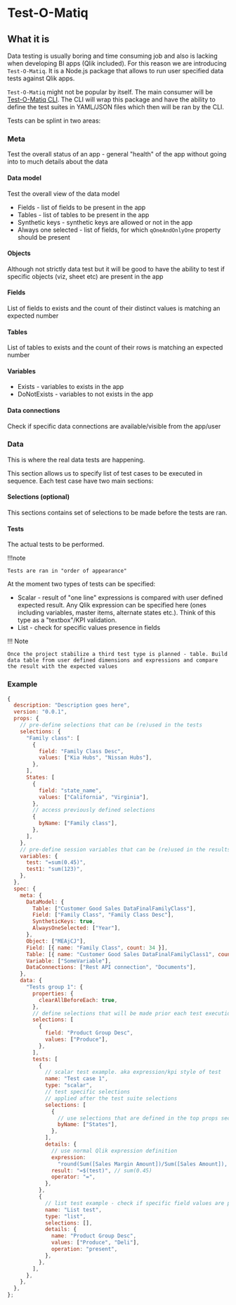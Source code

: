 # Test-O-Matiq

## What it is

Data testing is usually boring and time consuming job and also is lacking when developing BI apps (Qlik included). For this reason we are introducing `Test-O-Matiq`. It is a Node.js package that allows to run user specified data tests against Qlik apps.

`Test-O-Matiq` might not be popular by itself. The main consumer will be [Test-O-Matiq CLI](/test-o-matiq-cli). The CLI will wrap this package and have the ability to define the test suites in YAML/JSON files which then will be ran by the CLI.

Tests can be splint in two areas:

### Meta

Test the overall status of an app - general "health" of the app without going into to much details about the data

#### Data model

Test the overall view of the data model

- Fields - list of fields to be present in the app
- Tables - list of tables to be present in the app
- Synthetic keys - synthetic keys are allowed or not in the app
- Always one selected - list of fields, for which `qOneAndOnlyOne` property should be present

#### Objects

Although not strictly data test but it will be good to have the ability to test if specific objects (viz, sheet etc) are present in the app

#### Fields

List of fields to exists and the count of their distinct values is matching an expected number

#### Tables

List of tables to exists and the count of their rows is matching an expected number

#### Variables

- Exists - variables to exists in the app
- DoNotExists - variables to not exists in the app

#### Data connections

Check if specific data connections are available/visible from the app/user

### Data

This is where the real data tests are happening.

This section allows us to specify list of test cases to be executed in sequence. Each test case have two main sections:

#### Selections (optional)

This sections contains set of selections to be made before the tests are ran.

#### Tests

The actual tests to be performed.

!!!note

    Tests are ran in "order of appearance"

At the moment two types of tests can be specified:

- Scalar - result of "one line" expressions is compared with user defined expected result. Any Qlik expression can be specified here (ones including variables, master items, alternate states etc.). Think of this type as a "textbox"/KPI validation.
- List - check for specific values presence in fields

!!! Note

    Once the project stabilize a third test type is planned - table. Build data table from user defined dimensions and expressions and compare the result with the expected values

### Example

```js
{
  description: "Description goes here",
  version: "0.0.1",
  props: {
    // pre-define selections that can be (re)used in the tests
    selections: {
      "Family class": [
        {
          field: "Family Class Desc",
          values: ["Kia Hubs", "Nissan Hubs"],
        },
      ],
      States: [
        {
          field: "state_name",
          values: ["California", "Virginia"],
        },
        // access previously defined selections
        {
          byName: ["Family class"],
        },
      ],
    },
    // pre-define session variables that can be (re)used in the results
    variables: {
      test: "=sum(0.45)",
      test1: "sum(123)",
    },
  },
  spec: {
    meta: {
      DataModel: {
        Table: ["Customer Good Sales DataFinalFamilyClass"],
        Field: ["Family Class", "Family Class Desc"],
        SyntheticKeys: true,
        AlwaysOneSelected: ["Year"],
      },
      Object: ["MEAjCJ"],
      Field: [{ name: "Family Class", count: 34 }],
      Table: [{ name: "Customer Good Sales DataFinalFamilyClass1", count: 33 }],
      Variable: ["SomeVariable"],
      DataConnections: ["Rest API connection", "Documents"],
    },
    data: {
      "Tests group 1": {
        properties: {
          clearAllBeforeEach: true,
        },
        // define selections that will be made prior each test execution
        selections: [
          {
            field: "Product Group Desc",
            values: ["Produce"],
          },
        ],
        tests: [
          {
            // scalar test example. aka expression/kpi style of test
            name: "Test case 1",
            type: "scalar",
            // test specific selections
            // applied after the test suite selections
            selections: [
              {
                // use selections that are defined in the top props section
                byName: ["States"],
              },
            ],
            details: {
              // use normal Qlik expression definition
              expression:
                "round(Sum([Sales Margin Amount])/Sum([Sales Amount]), 0.01)",
              result: "=$(test)", // sum(0.45)
              operator: "=",
            },
          },
          {
            // list test example - check if specific field values are present
            name: "List test",
            type: "list",
            selections: [],
            details: {
              name: "Product Group Desc",
              values: ["Produce", "Deli"],
              operation: "present",
            },
          },
        ],
      },
    },
  },
};
```

